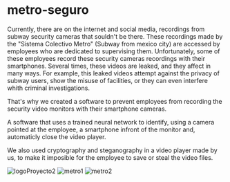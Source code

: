 # metro-seguro
Currently, there are on the internet and social media, recordings from subway security cameras that souldn't be there.
These recordings made by the "Sistema Colectivo Metro" (Subway from mexico city) are accessed by employees who are dedicated to supervising them. 
Unfortunately, some of these employees record these security cameras recordings with their smartphones.
Several times, these videos are leaked, and they affect in many ways. For example, this leaked videos attempt against the privacy of subway users, show the misuse of facilities, or they can even
interfere whith criminal investigations.

That's why we created a software to prevent employees from recording the security video monitors with their smartphone cameras.

A software that uses a trained neural network to identify, using a camera pointed at the employee, a smartphone infront of the monitor and, automaticly close the video player.

We also used cryptography and steganography in a video player made by us, to make it imposible for the employee to save or steal the video files.


![logoProyecto2](https://user-images.githubusercontent.com/23347652/89088333-5170fd00-d35d-11ea-9ff7-e69396e19f78.png)
![metro1](https://user-images.githubusercontent.com/23347652/89088482-3488f980-d35e-11ea-9f3f-0e61174efa73.JPG)
![metro2](https://user-images.githubusercontent.com/23347652/89088484-3783ea00-d35e-11ea-805d-c1ea9f91b4f3.JPG)
